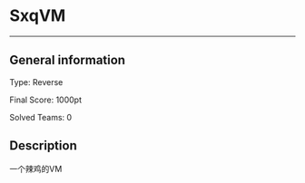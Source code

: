 # SxqVM

---------

## General information

Type: Reverse

Final Score: 1000pt

Solved Teams: 0

## Description

一个辣鸡的VM

